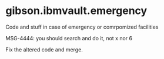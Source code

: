 # gibson.ibmvault.emergency
Code and stuff in case of emergency or comrpomized facilities

MSG-4444: you should search and do it, not x nor 6

Fix the altered code and merge.
